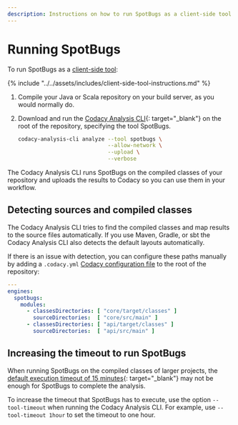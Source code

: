 ```yaml
---
description: Instructions on how to run SpotBugs as a client-side tool on Codacy.
---
```


# Running SpotBugs

To run SpotBugs as a [client-side tool](client-side-tools.md):

<!-- NOTE
     include-markdown breaks the final list in two, use include instead. -->
{% include "../../assets/includes/client-side-tool-instructions.md" %}

1.  Compile your Java or Scala repository on your build server, as you would normally do.

1.  Download and run the [Codacy Analysis CLI](https://github.com/codacy/codacy-analysis-cli#install){: target="_blank"} on the root of the repository, specifying the tool SpotBugs.

    ```bash
    codacy-analysis-cli analyze --tool spotbugs \
                                --allow-network \
                                --upload \
                                --verbose
    ```

The Codacy Analysis CLI runs SpotBugs on the compiled classes of your repository and uploads the results to Codacy so you can use them in your workflow.

## Detecting sources and compiled classes

The Codacy Analysis CLI tries to find the compiled classes and map results to the source files automatically. If you use Maven, Gradle, or sbt the Codacy Analysis CLI also detects the default layouts automatically.

If there is an issue with detection, you can configure these paths manually by adding a `.codacy.yml` [Codacy configuration file](../../repositories-configure/codacy-configuration-file.md) to the root of the repository:

```yml
---
engines:
  spotbugs:
    modules:
      - classesDirectories: [ "core/target/classes" ]
        sourceDirectories:  [ "core/src/main" ]
      - classesDirectories: [ "api/target/classes" ]
        sourceDirectories:  [ "api/src/main" ]
```

## Increasing the timeout to run SpotBugs

When running SpotBugs on the compiled classes of larger projects, the [default execution timeout of 15 minutes](https://github.com/codacy/codacy-analysis-cli#commands-and-configuration){: target="_blank"} may not be enough for SpotBugs to complete the analysis.

To increase the timeout that SpotBugs has to execute, use the option `--tool-timeout` when running the Codacy Analysis CLI. For example, use `--tool-timeout 1hour` to set the timeout to one hour.
